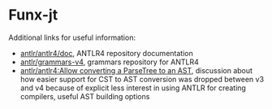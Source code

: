 # Funx-jt

Additional links for useful information:

- [antlr/antlr4/doc](https://github.com/antlr/antlr4/blob/master/doc/index.md), ANTLR4 repository documentation
- [antlr/grammars-v4](https://github.com/antlr/grammars-v4/), grammars repository for ANTLR4
- [antlr/antlr4:Allow converting a ParseTree to an AST](https://github.com/antlr/antlr4/issues/2428), discussion about how easier support for CST to AST conversion was dropped between v3 and v4 because of explicit less interest in using ANTLR for creating compilers, useful AST building options